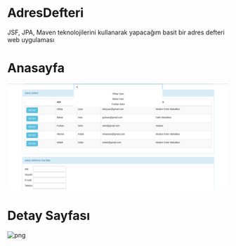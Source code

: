 # AdresDefteri
JSF, JPA, Maven teknolojilerini kullanarak yapacağım basit bir adres defteri web uygulaması

# Anasayfa
![png](https://github.com/oktayuyar/AdresDefteri/blob/master/images/index.png "Anasayfa")

# Detay Sayfası
![png](https://github.com/oktayuyar/AdresDefteri/blob/master/images/detay.png "Kişi Detay Sayfası")
